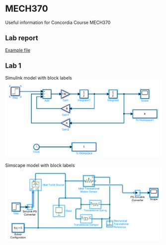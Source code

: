 # MECH370
Useful information for Concordia Course MECH370

## Lab report
[Example file](./report_example.pdf) 

## Lab 1
Simulink model with block labels
![](Lab1_simulink.png)

Simscape model with block labels
![](Lab1_simscape.png)
